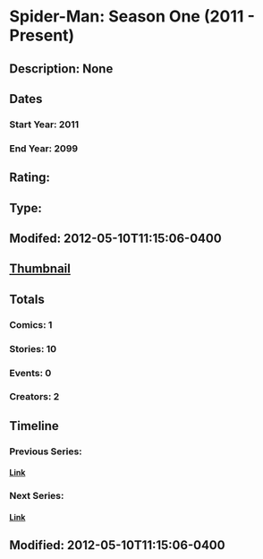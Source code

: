 # Spider-Man: Season One (2011 - Present)
## Description: None
## Dates
### Start Year: 2011
### End Year: 2099
## Rating: 
## Type: 
## Modifed: 2012-05-10T11:15:06-0400
## [Thumbnail](http://i.annihil.us/u/prod/marvel/i/mg/b/40/image_not_available.jpg)
## Totals
### Comics: 1
### Stories: 10
### Events: 0
### Creators: 2
## Timeline
### Previous Series: 
#### [Link]()
### Next Series: 
#### [Link]()
## Modified: 2012-05-10T11:15:06-0400